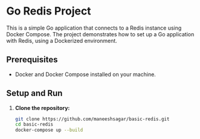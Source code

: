 # Go Redis Project

This is a simple Go application that connects to a Redis instance using Docker Compose. The project demonstrates how to set up a Go application with Redis, using a Dockerized environment.
  
## Prerequisites

- Docker and Docker Compose installed on your machine.

## Setup and Run

1. **Clone the repository:**

   ```sh
   git clone https://github.com/maneeshsagar/basic-redis.git
   cd basic-redis
   docker-compose up --build
